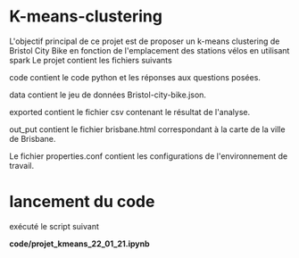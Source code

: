 # K-means-clustering
L'objectif principal de ce projet est de proposer un k-means clustering de Bristol City Bike en fonction de l'emplacement des stations vélos en utilisant spark
Le projet contient les fichiers suivants

code contient le code python et les réponses aux questions posées.

data contient le jeu de données Bristol-city-bike.json.

exported contient le fichier csv contenant le résultat de l'analyse.

out_put contient le fichier brisbane.html correspondant à la carte de la ville de Brisbane.


Le fichier properties.conf contient les configurations de l'environnement de travail.



# lancement du code

exécuté le script suivant

**code/projet_kmeans_22_01_21.ipynb**

